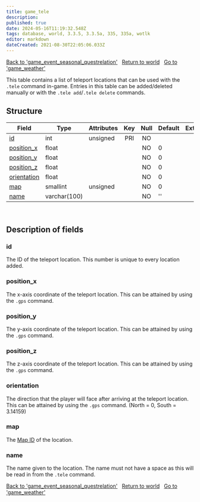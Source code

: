 ```yaml
---
title: game_tele
description:
published: true
date: 2024-05-16T11:19:32.548Z
tags: database, world, 3.3.5, 3.3.5a, 335, 335a, wotlk
editor: markdown
dateCreated: 2021-08-30T22:05:06.033Z
---
```


<a href="https://trinitycore.info/en/database/335/world/game_event_seasonal_questrelation" class="mt-5 v-btn v-btn--depressed v-btn--flat v-btn--outlined theme--light v-size--default darkblue--text text--lighten-3"><span class="v-btn__content"><i aria-hidden="true" class="v-icon notranslate v-icon--left mdi mdi-arrow-left theme--light"></i><span>Back to 'game_event_seasonal_questrelation'</span></span></a>&nbsp;&nbsp;&nbsp;<a href="https://trinitycore.info/en/database/335/world/home" class="mt-5 v-btn v-btn--depressed v-btn--flat v-btn--outlined theme--light v-size--default darkblue--text text--lighten-3"><span class="v-btn__content"><i aria-hidden="true" class="v-icon notranslate v-icon--left mdi mdi-home-outline theme--light"></i><span>Return to world</span></span></a>&nbsp;&nbsp;&nbsp;<a href="https://trinitycore.info/en/database/335/world/game_weather" class="mt-5 v-btn v-btn--depressed v-btn--flat v-btn--outlined theme--light v-size--default darkblue--text text--lighten-3"><span class="v-btn__content"><span>Go to 'game_weather'</span><i aria-hidden="true" class="v-icon notranslate v-icon--right mdi mdi-arrow-right theme--light"></i></span></a>

This table contains a list of teleport locations that can be used with the `.tele` command in-game. Entries in this table can be added/deleted manually or with the `.tele add`/`.tele delete` commands.

## Structure

| Field | Type | Attributes | Key | Null | Default | Extra | Comment |
| --- | --- | --- | :---: | :---: | --- | --- | --- |
| [id](#id-alt) | int | unsigned | PRI | NO |  |  |  |
| [position_x](#position_x) | float |  |  | NO | 0 |  |  |
| [position_y](#position_y) | float |  |  | NO | 0 |  |  |
| [position_z](#position_z) | float |  |  | NO | 0 |  |  |
| [orientation](#orientation) | float |  |  | NO | 0 |  |  |
| [map](#map) | smallint | unsigned |  | NO | 0 |  |  |
| [name](#name-alt) | varchar(100) |  |  | NO | '' |  |  |
&nbsp;
## Description of fields

### id <!-- {#id-alt} -->
The ID of the teleport location. This number is unique to every location added.
&nbsp;

### position_x
The x-axis coordinate of the teleport location. This can be attained by using the `.gps` command.
&nbsp;

### position_y
The y-axis coordinate of the teleport location. This can be attained by using the `.gps` command.
&nbsp;

### position_z
The z-axis coordinate of the teleport location. This can be attained by using the `.gps` command.
&nbsp;

### orientation
The direction that the player will face after arriving at the teleport location. This can be attained by using the `.gps` command.
(North = 0, South = 3.14159)
&nbsp;

### map
The [Map ID](/files/DBC/335/map#id) of the location.
&nbsp;

### name <!-- {#name-alt} -->
The name given to the location. The name must not have a space as this will be read in from the `.tele` command.
&nbsp;

<a href="https://trinitycore.info/en/database/335/world/game_event_seasonal_questrelation" class="mt-5 v-btn v-btn--depressed v-btn--flat v-btn--outlined theme--light v-size--default darkblue--text text--lighten-3"><span class="v-btn__content"><i aria-hidden="true" class="v-icon notranslate v-icon--left mdi mdi-arrow-left theme--light"></i><span>Back to 'game_event_seasonal_questrelation'</span></span></a>&nbsp;&nbsp;&nbsp;<a href="https://trinitycore.info/en/database/335/world/home" class="mt-5 v-btn v-btn--depressed v-btn--flat v-btn--outlined theme--light v-size--default darkblue--text text--lighten-3"><span class="v-btn__content"><i aria-hidden="true" class="v-icon notranslate v-icon--left mdi mdi-home-outline theme--light"></i><span>Return to world</span></span></a>&nbsp;&nbsp;&nbsp;<a href="https://trinitycore.info/en/database/335/world/game_weather" class="mt-5 v-btn v-btn--depressed v-btn--flat v-btn--outlined theme--light v-size--default darkblue--text text--lighten-3"><span class="v-btn__content"><span>Go to 'game_weather'</span><i aria-hidden="true" class="v-icon notranslate v-icon--right mdi mdi-arrow-right theme--light"></i></span></a>
